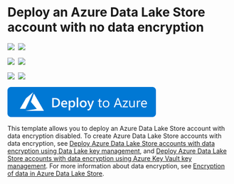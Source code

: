 # Deploy an Azure Data Lake Store account with no data encryption

<IMG SRC="https://azurequickstartsservice.blob.core.windows.net/badges/101-data-lake-store-no-encryption/PublicLastTestDate.svg" />&nbsp;
<IMG SRC="https://azurequickstartsservice.blob.core.windows.net/badges/101-data-lake-store-no-encryption/PublicDeployment.svg" />&nbsp;

<IMG SRC="https://azurequickstartsservice.blob.core.windows.net/badges/101-data-lake-store-no-encryption/FairfaxLastTestDate.svg" />&nbsp;
<IMG SRC="https://azurequickstartsservice.blob.core.windows.net/badges/101-data-lake-store-no-encryption/FairfaxDeployment.svg" />&nbsp;

<IMG SRC="https://azurequickstartsservice.blob.core.windows.net/badges/101-data-lake-store-no-encryption/BestPracticeResult.svg" />&nbsp;
<IMG SRC="https://azurequickstartsservice.blob.core.windows.net/badges/101-data-lake-store-no-encryption/CredScanResult.svg" />&nbsp;

<a href="https://portal.azure.com/#create/Microsoft.Template/uri/https%3A%2F%2Fraw.githubusercontent.com%2FAzure%2Fazure-quickstart-templates%2Fmaster%2F101-data-lake-store-no-encryption%2Fazuredeploy.json" target="_blank">
    <img src="https://raw.githubusercontent.com/Azure/azure-quickstart-templates/master/1-CONTRIBUTION-GUIDE/images/deploytoazure.svg?sanitize=true"/>
</a>

This template allows you to deploy an Azure Data Lake Store account with data encryption disabled. To create Azure Data Lake Store accounts with data encryption, see [Deploy Azure Data Lake Store accounts with data encryption using Data Lake key management](https://azure.microsoft.com/resources/templates/101-data-lake-store-encryption-adls/), and [Deploy Azure Data Lake Store accounts with data encryption using Azure Key Vault key management](https://azure.microsoft.com/resources/templates/101-data-lake-store-encryption-key-vault/). For more information about data encryption, see [Encryption of data in Azure Data Lake Store](https://docs.microsoft.com/azure/data-lake-store/data-lake-store-encryption).


